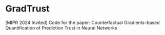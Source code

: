 # GradTrust
[MIPR 2024 Invited] Code for the paper: Counterfactual Gradients-based Quantification of Prediction Trust in Neural Networks
